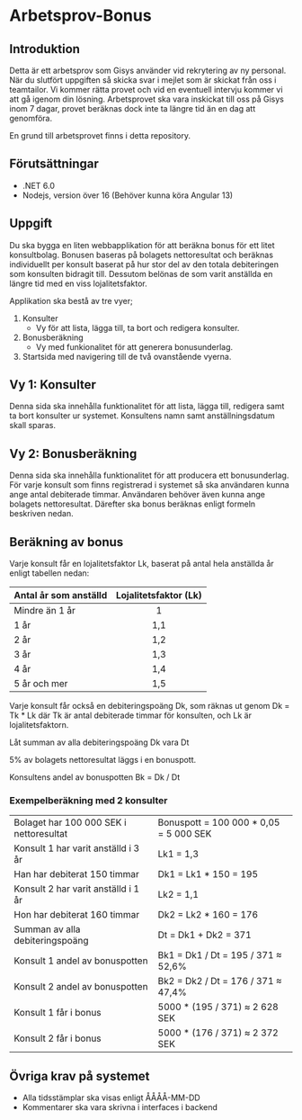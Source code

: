 # Arbetsprov-Bonus

## Introduktion
Detta är ett arbetsprov som Gisys använder vid rekrytering av ny personal. När du slutfört uppgiften så skicka svar i mejlet som är skickat från oss i teamtailor.
Vi kommer rätta provet och vid en eventuell intervju kommer vi att gå igenom din lösning.
Arbetsprovet ska vara inskickat till oss på Gisys inom 7 dagar, provet beräknas dock inte ta längre tid än en dag att genomföra.

En grund till arbetsprovet finns i detta repository. 

## Förutsättningar
- .NET 6.0
- Nodejs, version över 16 (Behöver kunna köra Angular 13)

## Uppgift
Du ska bygga en	liten webbapplikation för att beräkna bonus för ett litet konsultbolag. Bonusen baseras på bolagets nettoresultat och beräknas individuellt per konsult baserat på hur stor del av den totala debiteringen som konsulten bidragit till. Dessutom belönas de som varit anställda en längre tid med en viss lojalitetsfaktor.	

Applikation ska bestå av tre vyer;
1. Konsulter
   - Vy för att lista, lägga till, ta bort och redigera konsulter.
2. Bonusberäkning
   - Vy med funkionalitet för att generera bonusunderlag.
3. Startsida med navigering till de två ovanstående vyerna.

## Vy 1: Konsulter
Denna sida ska innehålla funktionalitet för att lista, lägga till, redigera samt ta bort konsulter ur systemet. Konsultens namn samt anställningsdatum skall sparas.

## Vy 2: Bonusberäkning
Denna sida ska innehålla funktionalitet för att producera ett bonusunderlag. För varje konsult som finns registrerad i systemet så ska användaren kunna ange antal debiterade timmar. Användaren behöver även kunna ange bolagets nettoresultat. Därefter ska bonus beräknas enligt formeln beskriven nedan. 

## Beräkning av bonus
Varje konsult får en lojalitetsfaktor Lk, baserat på antal hela anställda år enligt tabellen nedan: 

| Antal år som anställd | Lojalitetsfaktor (Lk) |
| :---                  |         :---:         |
| Mindre än 1 år        | 1                     |
| 1 år                  | 1,1                   |
| 2 år                  | 1,2                   |
| 3 år                  | 1,3                   |
| 4 år                  | 1,4                   |
| 5 år och mer          | 1,5                   |

Varje konsult får också en debiteringspoäng Dk, som räknas ut genom Dk = Tk * Lk där Tk är antal debiterade timmar för konsulten, och Lk är lojalitetsfaktorn.

Låt summan av alla debiteringspoäng Dk vara Dt

5% av bolagets nettoresultat läggs i en bonuspott.

Konsultens andel av bonuspotten Bk = Dk / Dt

### Exempelberäkning med 2 konsulter
| | |
| --------------------------------------- | -------------------------------------- |
| Bolaget har 100 000 SEK i nettoresultat | Bonuspott = 100 000 * 0,05 = 5 000 SEK |
| Konsult 1 har varit anställd i 3 år     | Lk1 = 1,3                              |
| Han har debiterat 150 timmar            | Dk1 = Lk1 * 150 = 195                  |
| Konsult 2 har varit anställd i 1 år     | Lk2 = 1,1                              |
| Hon har debiterat 160 timmar            | Dk2 = Lk2 * 160 = 176                  |
| Summan av alla debiteringspoäng         | Dt = Dk1 + Dk2 = 371                   |
| Konsult 1 andel av bonuspotten          | Bk1 = Dk1 / Dt = 195 / 371 ≈ 52,6%     |
| Konsult 2 andel av bonuspotten          | Bk2 = Dk2 / Dt = 176 / 371 ≈ 47,4%     |
| Konsult 1 får i bonus                   | 5000 * (195 / 371) ≈ 2 628 SEK         |
| Konsult 2 får i bonus                   | 5000 * (176 / 371) ≈ 2 372 SEK         |

## Övriga krav på systemet
- Alla tidsstämplar ska visas enligt ÅÅÅÅ-MM-DD
- Kommentarer ska vara skrivna i interfaces i backend
